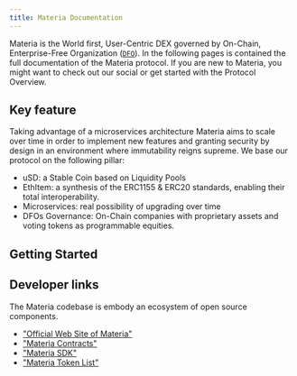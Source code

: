 ```yaml
---
title: Materia Documentation
---
```


Materia is the World first, User-Centric DEX governed by On-Chain, Enterprise-Free Organization ([`DFO`](https://www.dfohub.com/)).
In the following pages is contained the full documentation of the Materia protocol. If you are new to Materia, you might want to check out our social or get started with the <Link to="/docs/materia/protocol-overview">Protocol Overview</Link>.

## Key feature

Taking advantage of a microservices architecture Materia aims to scale over time in order to implement new features and granting security by design in an environment where immutability reigns supreme.
We base our protocol on the following pillar:

- uSD: a Stable Coin based on Liquidity Pools
- EthItem: a synthesis of the ERC1155 & ERC20 standards, enabling their total interoperability.
- Microservices: real possibility of upgrading over time
- DFOs Governance: On-Chain companies with proprietary assets and voting tokens as programmable equities.
## Getting Started

<Wizard />

## Developer links

The Materia codebase is embody an ecosystem of open source components.

- ["Official Web Site of Materia"]("https://github.com/materia-dex/materiadex-com")
- ["Materia Contracts"](https://github.com/materia-dex/materia-contracts)
- ["Materia SDK"](https://github.com/materia-dex/materia-sdk)
- ["Materia Token List"](https://github.com/materia-dex/materia-token-list)
